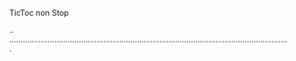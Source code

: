 TicToc non Stop

..
.............................................................................................................................